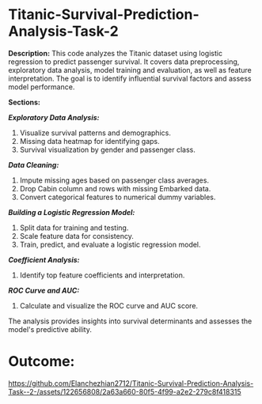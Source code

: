 # Titanic-Survival-Prediction-Analysis-Task-2


__**Description:**__
This code analyzes the Titanic dataset using logistic regression to predict passenger survival. It covers data preprocessing, exploratory data analysis, model training and evaluation, as well as feature interpretation. The goal is to identify influential survival factors and assess model performance.


**Sections:**

_****Exploratory Data Analysis:****_

1. Visualize survival patterns and demographics.
2. Missing data heatmap for identifying gaps.
3. Survival visualization by gender and passenger class.


_**Data Cleaning:**_

1. Impute missing ages based on passenger class averages.
2. Drop Cabin column and rows with missing Embarked data.
3. Convert categorical features to numerical dummy variables.

_**Building a Logistic Regression Model:**_

1. Split data for training and testing.
2. Scale feature data for consistency.
3. Train, predict, and evaluate a logistic regression model.

_**Coefficient Analysis:**_

1. Identify top feature coefficients and interpretation.

_**ROC Curve and AUC:**_

1. Calculate and visualize the ROC curve and AUC score.

   
The analysis provides insights into survival determinants and assesses the model's predictive ability.

# Outcome:

https://github.com/Elanchezhian2712/Titanic-Survival-Prediction-Analysis-Task--2-/assets/122656808/2a63a660-80f5-4f99-a2e2-279c8f418315

